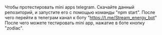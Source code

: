 Чтобы протестировать mini apps telegram.
Скачайте данный репозиторий, и запустите его с помощью команды "npm start".
После чего перейти в телеграм канал к боту "https://t.me/Stream_energy_bot"
После чего можете тестировать mini app, нажатие в боте кнопку "zodiac".

